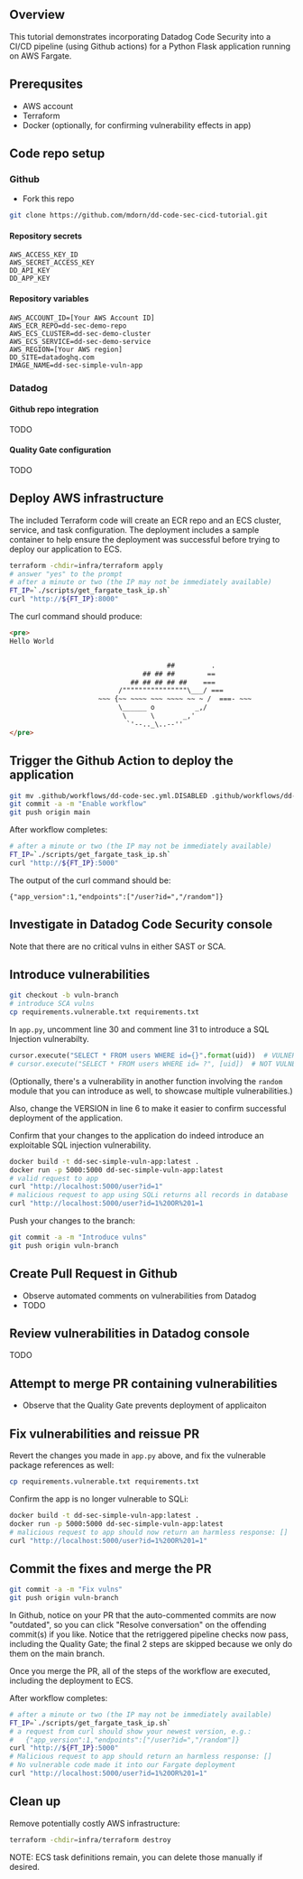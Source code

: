 ## Overview

This tutorial demonstrates incorporating Datadog Code Security into a CI/CD pipeline (using Github actions) for a Python Flask application running on AWS Fargate.

## Prerequsites

- AWS account
- Terraform
- Docker (optionally, for confirming vulnerability effects in app)

## Code repo setup

### Github 

- Fork this repo

```sh
git clone https://github.com/mdorn/dd-code-sec-cicd-tutorial.git
```



#### Repository secrets

```
AWS_ACCESS_KEY_ID
AWS_SECRET_ACCESS_KEY
DD_API_KEY
DD_APP_KEY
```

#### Repository variables

```
AWS_ACCOUNT_ID=[Your AWS Account ID]
AWS_ECR_REPO=dd-sec-demo-repo
AWS_ECS_CLUSTER=dd-sec-demo-cluster
AWS_ECS_SERVICE=dd-sec-demo-service
AWS_REGION=[Your AWS region]
DD_SITE=datadoghq.com
IMAGE_NAME=dd-sec-simple-vuln-app
```

### Datadog 

#### Github repo integration

TODO

#### Quality Gate configuration

TODO

## Deploy AWS infrastructure

The included Terraform code will create an ECR repo and an ECS cluster, service, and task configuration.  The deployment includes a sample container to help ensure the deployment was successful before trying to deploy our application to ECS.

```sh
terraform -chdir=infra/terraform apply
# answer "yes" to the prompt
# after a minute or two (the IP may not be immediately available)
FT_IP=`./scripts/get_fargate_task_ip.sh`
curl "http://${FT_IP}:8000"
```

The curl command should produce:

```html
<pre>
Hello World


                                       ##         .
                                 ## ## ##        ==
                              ## ## ## ## ##    ===
                           /""""""""""""""""\___/ ===
                      ~~~ {~~ ~~~~ ~~~ ~~~~ ~~ ~ /  ===- ~~~
                           \______ o          _,/
                            \      \       _,'
                             `'--.._\..--''
</pre>
```

## Trigger the Github Action to deploy the application

```sh
git mv .github/workflows/dd-code-sec.yml.DISABLED .github/workflows/dd-code-sec.yml
git commit -a -m "Enable workflow"
git push origin main
```

After workflow completes:

```sh
# after a minute or two (the IP may not be immediately available)
FT_IP=`./scripts/get_fargate_task_ip.sh`
curl "http://${FT_IP}:5000"
```

The output of the curl command should be:

```
{"app_version":1,"endpoints":["/user?id=","/random"]}
```

## Investigate in Datadog Code Security console

Note that there are no critical vulns in either SAST or SCA.

## Introduce vulnerabilities 

```sh
git checkout -b vuln-branch
# introduce SCA vulns
cp requirements.vulnerable.txt requirements.txt
```

In `app.py`, uncomment line 30 and comment line 31 to introduce a SQL Injection vulnerabilty.

```python
cursor.execute("SELECT * FROM users WHERE id={}".format(uid))  # VULNERABLE
# cursor.execute("SELECT * FROM users WHERE id= ?", [uid])  # NOT VULNERABLE: parameterized query
```

(Optionally, there's a vulnerability in another function involving the `random` module that you can introduce as well, to showcase multiple vulnerabilities.)

Also, change the VERSION in line 6 to make it easier to confirm successful deployment of the application.

Confirm that your changes to the application do indeed introduce an exploitable SQL injection vulnerability.

```sh
docker build -t dd-sec-simple-vuln-app:latest .
docker run -p 5000:5000 dd-sec-simple-vuln-app:latest
# valid request to app
curl "http://localhost:5000/user?id=1"
# malicious request to app using SQLi returns all records in database
curl "http://localhost:5000/user?id=1%20OR%201=1
```

Push your changes to the branch:

```sh
git commit -a -m "Introduce vulns"
git push origin vuln-branch
```

## Create Pull Request in Github

- Observe automated comments on vulnerabilities from Datadog
- TODO

## Review vulnerabilities in Datadog console

TODO

## Attempt to merge PR containing vulnerabilities

- Observe that the Quality Gate prevents deployment of applicaiton

## Fix vulnerabilities and reissue PR

Revert the changes you made in `app.py` above, and fix the vulnerable package references as well:

```sh
cp requirements.vulnerable.txt requirements.txt
```

Confirm the app is no longer vulnerable to SQLi:

```sh
docker build -t dd-sec-simple-vuln-app:latest .
docker run -p 5000:5000 dd-sec-simple-vuln-app:latest
# malicious request to app should now return an harmless response: []
curl "http://localhost:5000/user?id=1%20OR%201=1"
```

## Commit the fixes and merge the PR

```sh
git commit -a -m "Fix vulns"
git push origin vuln-branch
```

In Github, notice on your PR that the auto-commented commits are now "outdated", so you can click "Resolve conversation" on the offending commit(s) if you like. Notice that the retriggered pipeline checks now pass, including the Quality Gate; the final 2 steps are skipped because we only do them on the main branch.

Once you merge the PR, all of the steps of the workflow are executed, including the deployment to ECS.

After workflow completes:

```sh
# after a minute or two (the IP may not be immediately available)
FT_IP=`./scripts/get_fargate_task_ip.sh`
# a request from curl should show your newest version, e.g.:
#   {"app_version":1,"endpoints":["/user?id=","/random"]}
curl "http://${FT_IP}:5000"
# Malicious request to app should return an harmless response: []
# No vulnerable code made it into our Fargate deployment
curl "http://localhost:5000/user?id=1%20OR%201=1"
```

## Clean up

Remove potentially costly AWS infrastructure:

```sh
terraform -chdir=infra/terraform destroy
```

NOTE: ECS task definitions remain, you can delete those manually if desired.